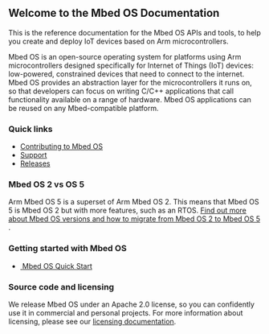 <div class="homepage">
    <section>
        <h1>Welcome to the Mbed OS Documentation</h1>
        <p>
            This is the reference documentation for the Mbed OS APIs and tools, 
            to help you create and deploy IoT devices based on Arm microcontrollers.
        </p>
        <p>
            Mbed OS is an open-source operating system for platforms using Arm microcontrollers designed specifically 
            for Internet of Things (IoT) devices: low-powered, constrained devices that need to connect to the internet. 
            Mbed OS provides an abstraction layer for the microcontrollers it runs on, so that developers can focus 
            on writing C/C++ applications that call functionality available on a range of hardware. 
            Mbed OS applications can be reused on any Mbed-compatible platform.
        </p>
    </section>
    <section>
        <h3>Quick links</h3>
        <ul class="icon-list">
            <li>
                <a href="https://os.mbed.com/contributing">
                    <i class="fa fa-github-square"></i>
                    Contributing to Mbed OS
                </a>
            </li>
            <li>
                <a href="https://os.mbed.com/support">
                    <i class="fa fa-question-circle"></i>
                    Support
                </a>
            </li>
            <li>
                <a href="https://os.mbed.com/releases">
                    <i class="fa fa-bullhorn"></i>
                    Releases
                </a>
            </li>
        </ul>
    </section>
    <section>
        <h3>Mbed OS 2 vs OS 5</h3>
        <p>
            Arm Mbed OS 5 is a superset of Arm Mbed OS 2. 
            This means that Mbed OS 5 is Mbed OS 2 but with more features, such as an RTOS.
            <a href="..//introduction/mbed-os-2-and-mbed-os-5.html">
                Find out more about Mbed OS versions and how to migrate from Mbed OS 2 to Mbed OS 5
            </a>.
        </p>
    </section>
    <section>
        <h3>Getting started with Mbed OS</h3>
        <ul class="square-grid">
            <li class="square-grid-item">
                <a href="../quick-start/index.html" class="square-grid-link">
                    <img class="square-grid-image" src="https://s3-us-west-2.amazonaws.com/cloud-docs-images/Tutorials.svg" alt="">
                    <span class="square-grid-title">Mbed OS Quick Start</span>
                </a>
            </li>
        </ul>
    </section>
    <section>
        <h3>Source code and licensing</h3>
        <p>
            We release Mbed OS under an Apache 2.0 license, so you can confidently use it in commercial and personal projects. 
            For more information about licensing, please see our 
            <a href="../contributing/license.html">licensing documentation</a>.
        </p>
    </section>
</div>
